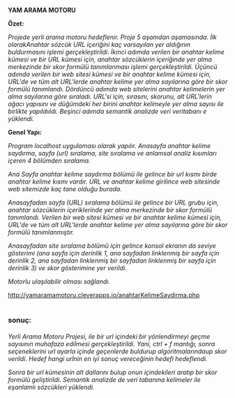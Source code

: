 <p class="unchanged rich-diff-level-one"><strong>YAM ARAMA MOTORU</strong></p>
<p class="unchanged rich-diff-level-one"><strong>&Ouml;zet:</strong></p>
<p class="unchanged rich-diff-level-one"><em>Projede yerli arama motoru hedeflenir.&nbsp;Proje 5 aşamdan aşamasında.&nbsp;İlk olarak</em><em>Anahtar s&ouml;zc&uuml;k URL i&ccedil;eriğini ka&ccedil; varsayılan yer aldığının buldurmasını işlemi ger&ccedil;ekleştirildi.&nbsp;İkinci adımda verilen bir anahtar kelime k&uuml;mesi ve bir URL k&uuml;mesi i&ccedil;in, anahtar s&ouml;zc&uuml;klerin i&ccedil;eriğinde yer alma merkezinde bir skor form&uuml;l&uuml; tanımlanması işlemi ger&ccedil;ekleştirildi.&nbsp;&Uuml;&ccedil;&uuml;nc&uuml; adımda verilen bir web sitesi k&uuml;mesi ve bir anahtar kelime k&uuml;mesi i&ccedil;in, URL'de ve t&uuml;m alt URL'lerde anahtar kelime yer alma sayılarına g&ouml;re bir skor form&uuml;l&uuml; tanımlandı.&nbsp;D&ouml;rd&uuml;nc&uuml; adımda web sitelerini anahtar kelimelerin yer alma sayılarına g&ouml;re sıraladı.&nbsp;URL'si i&ccedil;in, sırasını, skorunu, alt URL'lerin ağacı yapısını ve d&uuml;ğ&uuml;mdeki her birini anahtar kelimeyle yer alma sayısı ile birlikte yapıldııldı.&nbsp;Beşinci adımda semantik analizde veri veritabanı e y&uuml;klendi.</em></p>
<p class="unchanged rich-diff-level-one"><strong>Genel Yapı:</strong></p>
<p class="unchanged rich-diff-level-one"><em>Program localhost uygulaması olarak yapılır.&nbsp;Anasayfa anahtar kelime saydırma, sayfa (url) sıralama, site sıralama ve anlamsal analiz kısımları i&ccedil;eren 4 b&ouml;l&uuml;mden sıralama.</em></p>
<p class="unchanged rich-diff-level-one"><em>Ana Sayfa anahtar kelime saydırma b&ouml;l&uuml;m&uuml; ile gelince bir url kısmı birde anahtar kelime kısmı vardır.&nbsp;URL ve anahtar kelime girilince web sitesinde web sitemizde ka&ccedil; tane olduğu burada.</em></p>
<p class="unchanged rich-diff-level-one"><em>Anasayfadan sayfa (URL) sıralama b&ouml;l&uuml;m&uuml; ile gelince&nbsp;</em><em>bir URL grubu i&ccedil;in, anahtar s&ouml;zc&uuml;klerin i&ccedil;eriklerinde yer alma merkezinde bir skor form&uuml;l&uuml; tanımlandı.&nbsp;Verilen bir web sitesi k&uuml;mesi ve bir anahtar kelime k&uuml;mesi i&ccedil;in, URL'de ve t&uuml;m alt URL'lerde anahtar kelime yer alma sayılarına g&ouml;re bir skor form&uuml;l&uuml; tanımlanmıştır.</em></p>
<p class="unchanged rich-diff-level-one"><em>Anasayfadan site sıralama b&ouml;l&uuml;m&uuml; i&ccedil;in gelince konsol ekranın da seviye g&ouml;sterimi (ana sayfa i&ccedil;in derinlik 1, ana sayfadan linklenmiş bir sayfa i&ccedil;in derinlik 2, ana sayfadan linklenmiş bir sayfadan linklenmiş bir sayfa i&ccedil;in derinlik 3) ve skor g&ouml;sterimine yer verildi.</em></p>
<p class="unchanged rich-diff-level-one"><em>Motorlu ulaşılabilir olması sağlandı.</em></p>
<p class="unchanged rich-diff-level-one"><a href="http://yamaramamotoru.cleverapps.io/anahtarKelimeSaydirma.php" rel="nofollow">http://yamaramamotoru.cleverapps.io/anahtarKelimeSaydirma.php</a></p>
<h1 class="unchanged rich-diff-level-one"><span style="font-size: 12pt;"><strong>sonu&ccedil;:</strong></span></h1>
<p class="unchanged rich-diff-level-one"><em>Yerli Arama Motoru Projesi, ile bir url i&ccedil;indeki bir y&ouml;nlendirmeyi ge&ccedil;me sayısının muhafaza edilmesi ger&ccedil;ekleştirildi.&nbsp;Yani, ctrl + f mantığı, sonra se&ccedil;eneklerini url ayarla i&ccedil;inde ge&ccedil;enlerde buldurup algoritmalarındaup skor verildi.&nbsp;Hedef hangi urlnin en iyi sonu&ccedil; vereceğinin hedefi hedeflendi.</em></p>
<p class="unchanged rich-diff-level-one"><em>Sonra bir url k&uuml;mesinin alt dallarını bulup onun i&ccedil;indekileri aratıp bir skor form&uuml;l&uuml; geliştirildi.&nbsp;Semantik analizde de veri tabanına kelimeler ile eşanlamlı s&ouml;zc&uuml;kleri y&uuml;klendi.</em></p>
